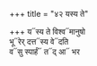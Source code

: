 +++
title = "४२ यस्य ते"

+++
य᳓स्य ते विश्व᳓मानुषो  
भू᳓रेर् दत्त᳓स्य वे᳓दति  
व᳓सु स्पार्हं᳓ त᳓द् आ᳓ भर